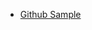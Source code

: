 - [Github Sample](https://github.com/Azure/azure-event-hubs-emulator-installer/tree/main/Sample-Code-Snippets/.NET/EventHubs-Emulator-Demo)